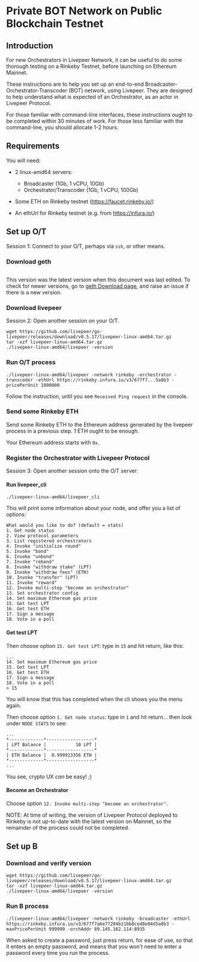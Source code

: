 # Private BOT Network on Public Blockchain Testnet

## Introduction

For new Orchestrators in Livepeer Network, it can be useful to do some thorough testing on a Rinkeby Testnet, before launching on Ethereum Mainnet.

These instructions are to help you set up an end-to-end Broadcaster-Orchestrator-Transcoder (BOT) network, using Livepeer. They are designed to help understand what is expected of an Orchestrator, as an actor in Livepeer Protocol.

For those familiar with command-line interfaces, these instructions ought to be completed within 30 minutes of work. For those less familiar with the command-line, you should allocate 1-2 hours.

## Requirements

You will need:

- 2 linux-amd64 servers:
  - Broadcaster (1Gb, 1 vCPU, 10Gb)
  - Orchestrator/Transcoder (1Gb, 1 vCPU, 100Gb)

- Some ETH on Rinkeby testnet (https://faucet.rinkeby.io/)

- An ethUrl for Rinkeby testnet (e.g. from https://infura.io/)

## Set up O/T

Session 1: Connect to your O/T, perhaps via `ssh`, or other means.

### Download geth
```

```

This version was the latest version when this document was last edited. To check for newer versions, go to [geth Download page](https://geth.ethereum.org/downloads/), and raise an issue if there is a new version.

### Download livepeer

Session 2: Open another session on your O/T.

```
wget https://github.com/livepeer/go-livepeer/releases/download/v0.5.17/livepeer-linux-amd64.tar.gz
tar -xzf livepeer-linux-amd64.tar.gz
./livepeer-linux-amd64/livepeer -version
```

### Run O/T process

```
./livepeer-linux-amd64/livepeer -network rinkeby -orchestrator -transcoder -ethUrl https://rinkeby.infura.io/v3/677f7...5a8b3 -pricePerUnit 1000000
```

Follow the instruction, until you see `Received Ping request` in the console.

### Send some Rinkeby ETH

Send some Rinkeby ETH to the Ethereum address generated by the livepeer process in a previous step. 1 ETH ought to be enough.

Your Ethereum address starts with `0x`.

### Register the Orchestrator with Livepeer Protocol

Session 3: Open another session onto the O/T server:

#### Run livepeer_cli

```
./livepeer-linux-amd64/livepeer_cli
```

This will print some information about your node, and offer you a list of options:

```
What would you like to do? (default = stats)
1. Get node status
2. View protocol parameters
3. List registered orchestrators
4. Invoke "initialize round"
5. Invoke "bond"
6. Invoke "unbond"
7. Invoke "rebond"
8. Invoke "withdraw stake" (LPT)
9. Invoke "withdraw fees" (ETH)
10. Invoke "transfer" (LPT)
11. Invoke "reward"
12. Invoke multi-step "become an orchestrator"
13. Set orchestrator config
14. Set maximum Ethereum gas price
15. Get test LPT
16. Get test ETH
17. Sign a message
18. Vote in a poll
```

#### Get test LPT

Then choose option `15. Get test LPT`: type in `15` and hit return, like this:

```
...
14. Set maximum Ethereum gas price
15. Get test LPT
16. Get test ETH
17. Sign a message
18. Vote in a poll
> 15

```

You will know that this has completed when the cli shows you the menu again.

Then choose option `1. Get node status`: type in `1` and hit return... then look under `NODE STATS` to see:

```
...
*-------------*------------------*
| LPT Balance |           10 LPT |
*-------------*------------------*
| ETH Balance |  0.999913356 ETH |
*-------------*------------------*
...
```

You see, crypto UX _can_ be easy! ;)

#### Become an Orchestrator

Choose option `12. Invoke multi-step "become an orchestrator"`.

NOTE: At time of writing, the version of Livepeer Protocol deployed to Rinkeby is not up-to-date with the latest version on Mainnet, so the remainder of the process could not be completed.

## Set up B

### Download and verify version

```
wget https://github.com/livepeer/go-livepeer/releases/download/v0.5.17/livepeer-linux-amd64.tar.gz
tar -xzf livepeer-linux-amd64.tar.gz
./livepeer-linux-amd64/livepeer -version
```

### Run B process

```
./livepeer-linux-amd64/livepeer -network rinkeby -broadcaster -ethUrl https://rinkeby.infura.io/v3/677f7a6e77204b11bb8ced8e04d5a8b3 -maxPricePerUnit 999999 -orchAddr 89.145.162.114:8935
```

When asked to create a password, just press return, for ease of use, so that it enters an empty password, and means that you won't need to enter a password every time you run the process.

